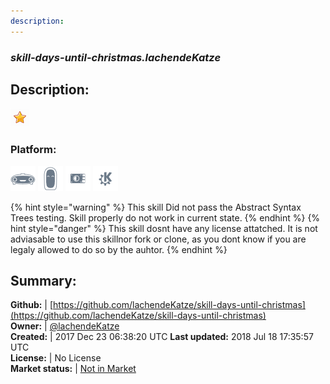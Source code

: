 ```yaml
---
description: 
---
```


### _skill-days-until-christmas.lachendeKatze_  
## Description:  
  
![](../.gitbook/assets/star.png)  
### Platform:  
 ![Mark I](../.gitbook/assets/mark-1-icon.png)  ![Mark II](../.gitbook/assets/mark-2-icon.png)  ![Picroft](../.gitbook/assets/picroft-icon.png)  ![plasmoid](../.gitbook/assets/kde.png)   
  
{% hint style="warning" %}
This skill Did not pass the Abstract Syntax Trees testing. Skill properly do not work in current state.
{% endhint %}
{% hint style="danger" %}
This skill dosnt have any license attatched. It is not adviasable to use this skillnor fork or clone, as you dont know if you are legaly allowed to do so by the auhtor.
{% endhint %}
  
## Summary:  
**Github:** | [https://github.com/lachendeKatze/skill-days-until-christmas](https://github.com/lachendeKatze/skill-days-until-christmas)  
**Owner:** | [@lachendeKatze](https://github.com/lachendeKatze)  
**Created:** | 2017 Dec 23 06:38:20 UTC  **Last updated:** 2018 Jul 18 17:35:57 UTC  
**License:** | No License  
**Market status:** | [Not in Market](https://market.mycroft.ai/skill/)  
